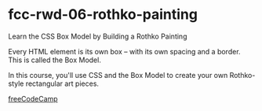 # fcc-rwd-06-rothko-painting

Learn the CSS Box Model by Building a Rothko Painting

Every HTML element is its own box – with its own spacing and a border. This is called the Box Model.

In this course, you'll use CSS and the Box Model to create your own Rothko-style rectangular art pieces.

[freeCodeCamp](https://www.freecodecamp.org/learn/2022/responsive-web-design/learn-the-css-box-model-by-building-a-rothko-painting/step-1)
